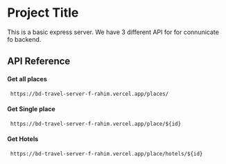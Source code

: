 # Project Title

This is a basic express server. We have 3 different API for for connunicate fo backend.

## API Reference

#### Get all places

```http
 https://bd-travel-server-f-rahim.vercel.app/places/
```

#### Get Single place

```http
 https://bd-travel-server-f-rahim.vercel.app/place/${id}
```

#### Get Hotels

```http
 https://bd-travel-server-f-rahim.vercel.app/place/hotels/${id}
```
